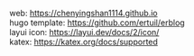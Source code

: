 web: https://chenyingshan1114.github.io \
hugo template: https://github.com/ertuil/erblog \
layui icon: https://layui.dev/docs/2/icon/ \
katex: https://katex.org/docs/supported
